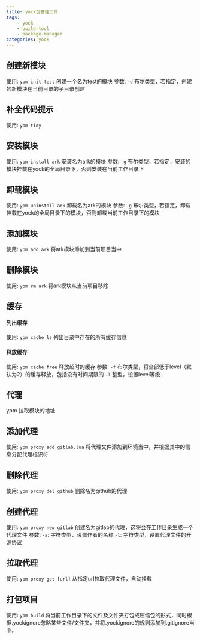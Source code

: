 ```yaml
---
title: yock包管理工具
tags:
    - yock
    - build-tool
    - package-manager
categories: yock
---
```


## 创建新模块

使用: `ypm init test` 创建一个名为test的模块
参数: `-d` 布尔类型，若指定，创建的新模块在当前目录的子目录创建

## 补全代码提示

使用: `ypm tidy`

## 安装模块

使用: `ypm install ark` 安装名为ark的模块
参数: `-g` 布尔类型，若指定，安装的模块挂载在yock的全局目录下，否则安装在当前工作目录下

## 卸载模块

使用: `ypm uninstall ark` 卸载名为ark的模块
参数: `-g` 布尔类型，若指定，卸载挂载在yock的全局目录下的模块，否则卸载当前工作目录下的模块

## 添加模块

使用: `ypm add ark` 将ark模块添加到当前项目当中

## 删除模块

使用: `ypm rm ark` 将ark模块从当前项目移除

## 缓存

#### 列出缓存

使用: `ypm cache ls` 列出目录中存在的所有缓存信息

#### 释放缓存

使用: `ypm cache free` 释放超时的缓存
参数: 
`-f` 布尔类型，将全部低于level（默认为2）的缓存释放，包括没有时间期限的
`-l` 整型，设置level等级

## 代理

ypm 拉取模块的地址

## 添加代理
使用: `ypm proxy add gitlab.lua` 将代理文件添加到环境当中，并根据其中的信息分配代理标识符

## 删除代理
使用: `ypm proxy del github` 删除名为github的代理

## 创建代理
使用: `ypm proxy new gitlab` 创建名为gitlab的代理，这将会在工作目录生成一个代理文件
参数: 
`-a`: 字符类型，设置作者的名称
`-l`: 字符类型，设置代理文件的开源协议

## 拉取代理

使用: `ypm proxy get [url]` 从指定url拉取代理文件，自动挂载

## 打包项目

使用: `ypm build` 将当前工作目录下的文件及文件夹打包成压缩包的形式，同时根据.yockignore忽略某些文件/文件夹，并将.yockignore的规则添加到.gitignore当中。